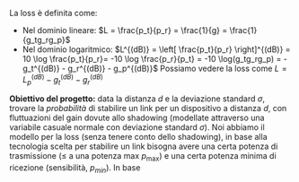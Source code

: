 La loss è definita come:
- Nel dominio lineare: $L = \frac{p_t}{p_r} = \frac{1}{g} = \frac{1}{g_tg_rg_p}$
- Nel dominio logaritmico: $L^{(dB)} = \left[ \frac{p_t}{p_r} \right]^{(dB)} = 10 \log \frac{p_t}{p_r}= -10 \log \frac{p_r}{p_t} = -10 \log(g_tg_rg_p) = -g_t^{(dB)} - g_r^{(dB)} - g_p^{(dB)}$
Possiamo vedere la loss come $L= L_p^{(dB)}-g_t^{(dB)}-g_r^{(dB)}$

**Obiettivo del progetto:** data la distanza $d$ e la deviazione standard $\sigma$, trovare la *probabilità* di stabilire un link per un dispositivo a distanza $d$, con fluttuazioni del gain dovute allo shadowing (modellate attraverso una variabile casuale normale con deviazione standard $\sigma$).
Noi abbiamo il modello per la loss (senza tenere conto dello shadowing), in base alla tecnologia scelta per stabilire un link bisogna avere una certa potenza di trasmissione ($\le$ a una potenza max $p_{\max}$) e una certa potenza minima di ricezione (sensibilità, $p_{min}$). In base


